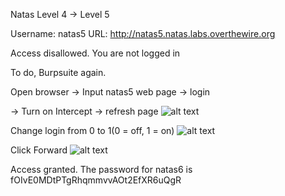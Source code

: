 Natas Level 4 → Level 5

Username: natas5
URL:      http://natas5.natas.labs.overthewire.org

Access disallowed. You are not logged in

To do, Burpsuite again.

Open browser -> Input natas5 web page -> login

-> Turn on Intercept -> refresh page 
![alt text](image.png)

Change login from 0 to 1(0 = off, 1 = on)
![alt text](image-1.png)

Click Forward
![alt text](image-2.png)

Access granted. The password for natas6 is fOIvE0MDtPTgRhqmmvvAOt2EfXR6uQgR